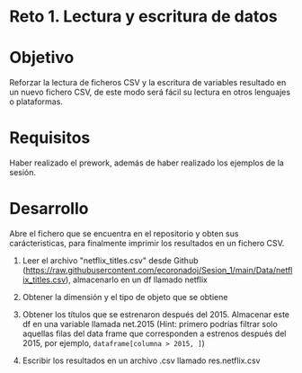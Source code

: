 # Reto 1. Lectura y escritura de datos 

# Objetivo
Reforzar la lectura de ficheros CSV y la escritura de variables resultado en un nuevo fichero CSV, de este modo será fácil su lectura en otros lenguajes o plataformas.

# Requisitos
Haber realizado el prework, además de haber realizado los ejemplos de la sesión.

# Desarrollo
Abre el fichero que se encuentra en el repositorio y obten sus carácteristicas, para finalmente imprimir los resultados en un fichero CSV.

1. Leer el archivo "netflix_titles.csv" desde Github
(https://raw.githubusercontent.com/ecoronadoj/Sesion_1/main/Data/netflix_titles.csv), almacenarlo en un df llamado netflix

2. Obtener la dimensión y el tipo de objeto que se obtiene

3. Obtener los títulos que se estrenaron después del 2015. Almacenar este df en una variable llamada net.2015 
(Hint: primero podrías filtrar solo aquellas filas del data frame que corresponden a estrenos después del 2015, por ejemplo, `dataframe[columna > 2015, ]`)

4. Escribir los resultados en un archivo .csv llamado res.netflix.csv

